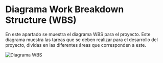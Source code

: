 # Diagrama Work Breakdown Structure (WBS)

En este apartado se muestra el diagrama WBS para el proyecto. Este diagrama muestra las tareas que se deben realizar para el desarrollo del proyecto, dividas en las diferentes áreas que corresponden a este.

![Diagrama WBS](https://github.com/sebasgonvitec/qchau-software/blob/main/wiki\Docs\Diagramas\WBS\WBS.png)